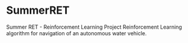 # SummerRET
Summer RET - Reinforcement Learning Project
Reinforcement Learning algorithm for navigation of an autonomous water vehicle.
